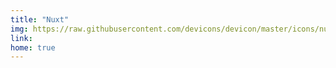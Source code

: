 ```yaml
---
title: "Nuxt"
img: https://raw.githubusercontent.com/devicons/devicon/master/icons/nuxtjs/nuxtjs-original.svg
link: 
home: true
---
```


